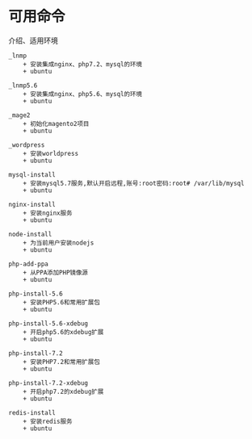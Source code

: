 # 可用命令
介绍、适用环境

    _lnmp
        + 安装集成nginx、php7.2、mysql的环境
        + ubuntu

    _lnmp5.6
        + 安装集成nginx、php5.6、mysql的环境
        + ubuntu

    _mage2
        + 初始化magento2项目
        + ubuntu

    _wordpress
        + 安装worldpress
        + ubuntu

    mysql-install
        + 安装mysql5.7服务,默认开启远程,账号:root密码:root# /var/lib/mysql
        + ubuntu

    nginx-install
        + 安装nginx服务
        + ubuntu

    node-install
        + 为当前用户安装nodejs
        + ubuntu

    php-add-ppa
        + 从PPA添加PHP镜像源
        + ubuntu

    php-install-5.6
        + 安装PHP5.6和常用扩展包
        + ubuntu

    php-install-5.6-xdebug
        + 开启php5.6的xdebug扩展
        + ubuntu

    php-install-7.2
        + 安装PHP7.2和常用扩展包
        + ubuntu

    php-install-7.2-xdebug
        + 开启php7.2的xdebug扩展
        + ubuntu

    redis-install
        + 安装redis服务
        + ubuntu

